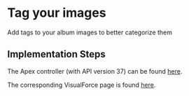 # Tag your images

Add tags to your album images to better categorize them

## Implementation Steps

The Apex controller (with API version 37) can be found [here](src/classes/SharinPixDemoTags.cls).

The corresponding VisualForce page is found [here](src/pages/SharinPixDemoTags.page).
